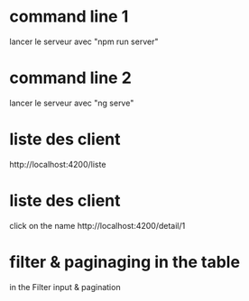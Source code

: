 # command line 1
lancer le serveur avec "npm run server"

# command line 2
lancer le serveur avec "ng serve"

# liste des client
http://localhost:4200/liste


# liste des client
click on the name
http://localhost:4200/detail/1

# filter & paginaging in the table
in the Filter input & pagination